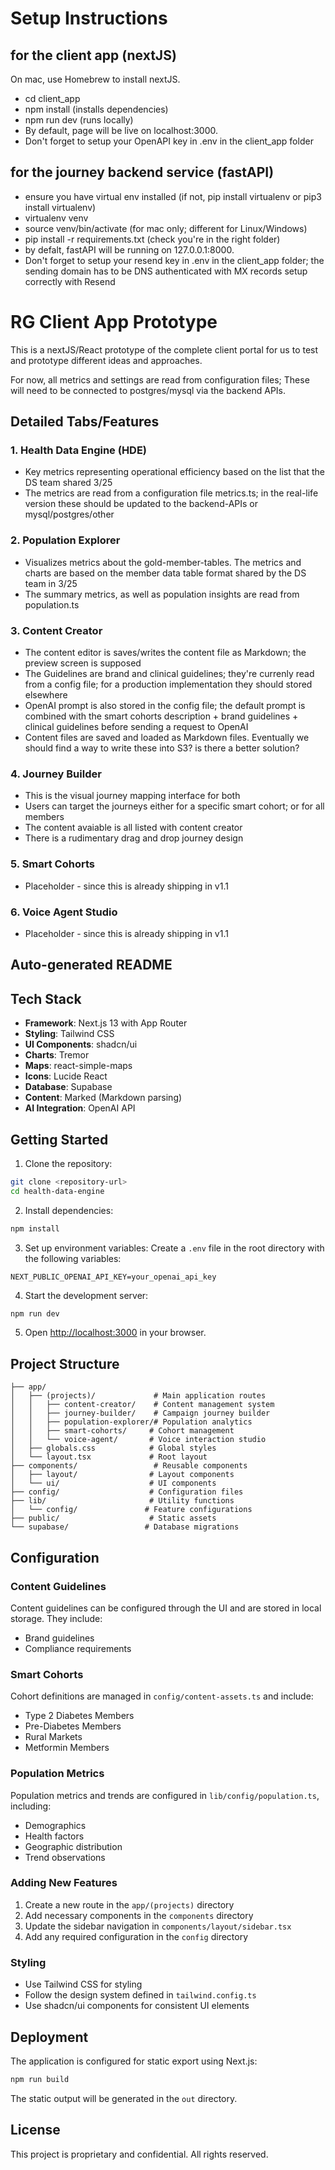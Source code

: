 
 
# Setup Instructions

## for the client app (nextJS)
On mac, use Homebrew to install nextJS. 
- cd client_app
- npm install (installs dependencies)
- npm run dev (runs locally)
- By default, page will be live on localhost:3000. 
- Don't forget to setup your OpenAPI key in .env in the client_app folder

## for the journey backend service (fastAPI)
- ensure you have virtual env installed (if not, pip install virtualenv or pip3 install virtualenv)
- virtualenv venv 
- source venv/bin/activate (for mac only; different for Linux/Windows)
- pip install -r requirements.txt (check you're in the right folder)
- by defalt, fastAPI will be running on 127.0.0.1:8000. 
- Don't forget to setup your resend key in .env in the client_app folder; the sending domain has to be DNS authenticated with MX records setup correctly with Resend


# RG Client App Prototype

This is a nextJS/React prototype of the complete client portal for us to test and prototype different ideas and approaches.

For now, all metrics and settings are read from configuration files; These will need to be connected to postgres/mysql via the backend APIs.

## Detailed Tabs/Features

### 1. Health Data Engine (HDE)
- Key metrics representing operational efficiency based on the list that the DS team shared 3/25
- The metrics are read from a configuration file metrics.ts; in the real-life version these should be updated to the backend-APIs or mysql/postgres/other

### 2. Population Explorer
- Visualizes metrics about the gold-member-tables. The metrics and charts are based on the member data table format shared by the DS team in 3/25
- The summary metrics, as well as population insights are read from population.ts

### 3. Content Creator
- The content editor is saves/writes the content file as Markdown; the preview screen is supposed
- The Guidelines are brand and clinical guidelines; they're currenly read from a config file; for a production implementation they should stored elsewhere
- OpenAI prompt is also stored in the config file; the default prompt is combined with the smart cohorts description + brand guidelines + clinical guidelines before sending a request to OpenAI
- Content files are saved and loaded as Markdown files. Eventually we should find a way to write these into S3? is there a better solution?

### 4. Journey Builder
- This is the visual journey mapping interface for both 
- Users can target the journeys either for a specific smart cohort; or for all members 
- The content avaiable is all listed with content creator
- There is a rudimentary drag and drop journey design

### 5. Smart Cohorts
- Placeholder - since this is already shipping in v1.1

### 6. Voice Agent Studio
- Placeholder - since this is already shipping in v1.1


## Auto-generated README
## Tech Stack
- **Framework**: Next.js 13 with App Router
- **Styling**: Tailwind CSS
- **UI Components**: shadcn/ui
- **Charts**: Tremor
- **Maps**: react-simple-maps
- **Icons**: Lucide React
- **Database**: Supabase
- **Content**: Marked (Markdown parsing)
- **AI Integration**: OpenAI API

## Getting Started

1. Clone the repository:
```bash
git clone <repository-url>
cd health-data-engine
```

2. Install dependencies:
```bash
npm install
```

3. Set up environment variables:
Create a `.env` file in the root directory with the following variables:
```env
NEXT_PUBLIC_OPENAI_API_KEY=your_openai_api_key
```

4. Start the development server:
```bash
npm run dev
```

5. Open [http://localhost:3000](http://localhost:3000) in your browser.

## Project Structure

```
├── app/
│   ├── (projects)/             # Main application routes
│   │   ├── content-creator/    # Content management system
│   │   ├── journey-builder/    # Campaign journey builder
│   │   ├── population-explorer/# Population analytics
│   │   ├── smart-cohorts/     # Cohort management
│   │   └── voice-agent/       # Voice interaction studio
│   ├── globals.css            # Global styles
│   └── layout.tsx             # Root layout
├── components/                 # Reusable components
│   ├── layout/                # Layout components
│   └── ui/                    # UI components
├── config/                    # Configuration files
├── lib/                       # Utility functions
│   └── config/               # Feature configurations
├── public/                    # Static assets
└── supabase/                 # Database migrations
```

## Configuration

### Content Guidelines
Content guidelines can be configured through the UI and are stored in local storage. They include:
- Brand guidelines
- Compliance requirements

### Smart Cohorts
Cohort definitions are managed in `config/content-assets.ts` and include:
- Type 2 Diabetes Members
- Pre-Diabetes Members
- Rural Markets
- Metformin Members

### Population Metrics
Population metrics and trends are configured in `lib/config/population.ts`, including:
- Demographics
- Health factors
- Geographic distribution
- Trend observations

### Adding New Features
1. Create a new route in the `app/(projects)` directory
2. Add necessary components in the `components` directory
3. Update the sidebar navigation in `components/layout/sidebar.tsx`
4. Add any required configuration in the `config` directory

### Styling
- Use Tailwind CSS for styling
- Follow the design system defined in `tailwind.config.ts`
- Use shadcn/ui components for consistent UI elements


## Deployment

The application is configured for static export using Next.js:

```bash
npm run build
```

The static output will be generated in the `out` directory.

## License

This project is proprietary and confidential. All rights reserved.
